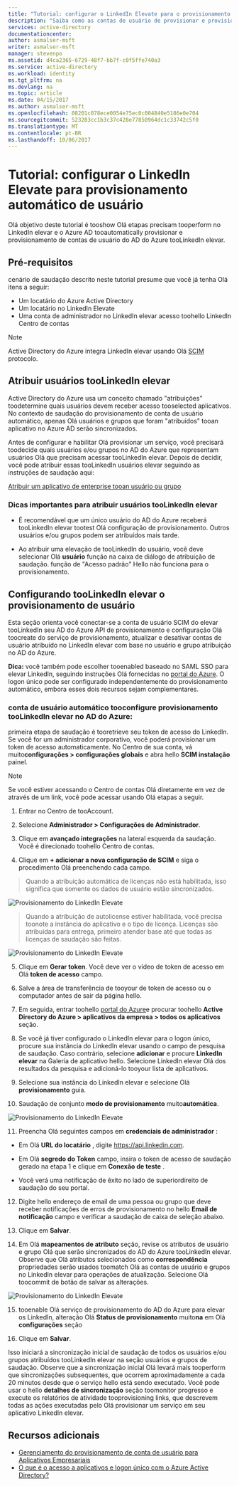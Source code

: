 ```yaml
---
title: "Tutorial: configurar o LinkedIn Elevate para o provisionamento automático de usuário com o Azure Active Directory | Microsoft Docs"
description: "Saiba como as contas de usuário de provisionar e provisionar eliminação de tooautomatically de Active Directory do Azure do tooconfigure tooLinkedIn elevar."
services: active-directory
documentationcenter: 
author: asmalser-msft
writer: asmalser-msft
manager: stevenpo
ms.assetid: d4ca2365-6729-48f7-bb7f-c0f5ffe740a3
ms.service: active-directory
ms.workload: identity
ms.tgt_pltfrm: na
ms.devlang: na
ms.topic: article
ms.date: 04/15/2017
ms.author: asmalser-msft
ms.openlocfilehash: 08201c078ece0054e75ec0c004840e5186e0e704
ms.sourcegitcommit: 523283cc1b3c37c428e77850964dc1c33742c5f0
ms.translationtype: MT
ms.contentlocale: pt-BR
ms.lasthandoff: 10/06/2017
---
```

# <a name="tutorial-configuring-linkedin-elevate-for-automatic-user-provisioning"></a>Tutorial: configurar o LinkedIn Elevate para provisionamento automático de usuário


Olá objetivo deste tutorial é tooshow Olá etapas precisam tooperform no LinkedIn elevar e o Azure AD tooautomatically provisionar e provisionamento de contas de usuário do AD do Azure tooLinkedIn elevar. 

## <a name="prerequisites"></a>Pré-requisitos

cenário de saudação descrito neste tutorial presume que você já tenha Olá itens a seguir:

*   Um locatário do Azure Active Directory
*   Um locatário no LinkedIn Elevate 
*   Uma conta de administrador no LinkedIn elevar acesso toohello LinkedIn Centro de contas

> [!NOTE]
> Active Directory do Azure integra LinkedIn elevar usando Olá [SCIM](http://www.simplecloud.info/) protocolo.

## <a name="assigning-users-toolinkedin-elevate"></a>Atribuir usuários tooLinkedIn elevar

Active Directory do Azure usa um conceito chamado "atribuições" toodetermine quais usuários devem receber acesso tooselected aplicativos. No contexto de saudação do provisionamento de conta de usuário automático, apenas Olá usuários e grupos que foram "atribuídos" tooan aplicativo no Azure AD serão sincronizados. 

Antes de configurar e habilitar Olá provisionar um serviço, você precisará toodecide quais usuários e/ou grupos no AD do Azure que representam usuários Olá que precisam acessar tooLinkedIn elevar. Depois de decidir, você pode atribuir essas tooLinkedIn usuários elevar seguindo as instruções de saudação aqui:

[Atribuir um aplicativo de enterprise tooan usuário ou grupo](active-directory-coreapps-assign-user-azure-portal.md)

### <a name="important-tips-for-assigning-users-toolinkedin-elevate"></a>Dicas importantes para atribuir usuários tooLinkedIn elevar

*   É recomendável que um único usuário do AD do Azure receberá tooLinkedIn elevar tootest Olá configuração de provisionamento. Outros usuários e/ou grupos podem ser atribuídos mais tarde.

*   Ao atribuir uma elevação de tooLinkedIn do usuário, você deve selecionar Olá **usuário** função na caixa de diálogo de atribuição de saudação. função de "Acesso padrão" Hello não funciona para o provisionamento.


## <a name="configuring-user-provisioning-toolinkedin-elevate"></a>Configurando tooLinkedIn elevar o provisionamento de usuário

Esta seção orienta você conectar-se a conta de usuário SCIM do elevar tooLinkedIn seu AD do Azure API de provisionamento e configuração Olá toocreate do serviço de provisionamento, atualizar e desativar contas de usuário atribuído no LinkedIn elevar com base no usuário e grupo atribuição no AD do Azure.

**Dica:** você também pode escolher tooenabled baseado no SAML SSO para elevar LinkedIn, seguindo instruções Olá fornecidas no [portal do Azure](https://portal.azure.com). O logon único pode ser configurado independentemente do provisionamento automático, embora esses dois recursos sejam complementares.


### <a name="tooconfigure-automatic-user-account-provisioning-toolinkedin-elevate-in-azure-ad"></a>conta de usuário automático tooconfigure provisionamento tooLinkedIn elevar no AD do Azure:


primeira etapa de saudação é tooretrieve seu token de acesso do LinkedIn. Se você for um administrador corporativo, você poderá provisionar um token de acesso automaticamente. No Centro de sua conta, vá muito**configurações &gt; configurações globais** e abra hello **SCIM instalação** painel.

> [!NOTE]
> Se você estiver acessando o Centro de contas Olá diretamente em vez de através de um link, você pode acessar usando Olá etapas a seguir.

1)  Entrar no Centro de tooAccount.

2)  Selecione **Administrador &gt; Configurações de Administrador**.

3)  Clique em **avançado integrações** na lateral esquerda da saudação. Você é direcionado toohello Centro de contas.

4)  Clique em **+ adicionar a nova configuração de SCIM** e siga o procedimento Olá preenchendo cada campo.

> Quando a atribuição automática de licenças não está habilitada, isso significa que somente os dados de usuário estão sincronizados.

![Provisionamento do LinkedIn Elevate](./media/active-directory-saas-linkedin-elevate-provisioning-tutorial/linkedin_elevate1.PNG)

> Quando a atribuição de autolicense estiver habilitada, você precisa toonote a instância do aplicativo e o tipo de licença. Licenças são atribuídas para entrega, primeiro atender base até que todas as licenças de saudação são feitas.

![Provisionamento do LinkedIn Elevate](./media/active-directory-saas-linkedin-elevate-provisioning-tutorial/linkedin_elevate2.PNG)

5)  Clique em **Gerar token**. Você deve ver o vídeo de token de acesso em Olá **token de acesso** campo.

6)  Salve a área de transferência de tooyour de token de acesso ou o computador antes de sair da página hello.

7) Em seguida, entrar toohello [portal do Azure](https://portal.azure.com)e procurar toohello **Active Directory do Azure > aplicativos da empresa > todos os aplicativos** seção.

8) Se você já tiver configurado o LinkedIn elevar para o logon único, procure sua instância do LinkedIn elevar usando o campo de pesquisa de saudação. Caso contrário, selecione **adicionar** e procure **LinkedIn elevar** na Galeria de aplicativo hello. Selecione LinkedIn elevar Olá dos resultados da pesquisa e adicioná-lo tooyour lista de aplicativos.

9)  Selecione sua instância do LinkedIn elevar e selecione Olá **provisionamento** guia.

10) Saudação de conjunto **modo de provisionamento** muito**automática**.

![Provisionamento do LinkedIn Elevate](./media/active-directory-saas-linkedin-elevate-provisioning-tutorial/linkedin_elevate3.PNG)

11)  Preencha Olá seguintes campos em **credenciais de administrador** :

* Em Olá **URL do locatário** , digite https://api.linkedin.com.

* Em Olá **segredo do Token** campo, insira o token de acesso de saudação gerado na etapa 1 e clique em **Conexão de teste** .

* Você verá uma notificação de êxito no lado de superiordireito de saudação do seu portal.

12) Digite hello endereço de email de uma pessoa ou grupo que deve receber notificações de erros de provisionamento no hello **Email de notificação** campo e verificar a saudação de caixa de seleção abaixo.

13) Clique em **Salvar**. 

14) Em Olá **mapeamentos de atributo** seção, revise os atributos de usuário e grupo Olá que serão sincronizados do AD do Azure tooLinkedIn elevar. Observe que Olá atributos selecionados como **correspondência** propriedades serão usados toomatch Olá as contas de usuário e grupos no LinkedIn elevar para operações de atualização. Selecione Olá toocommit de botão de salvar as alterações.

![Provisionamento do LinkedIn Elevate](./media/active-directory-saas-linkedin-elevate-provisioning-tutorial/linkedin_elevate4.PNG)

15) tooenable Olá serviço de provisionamento do AD do Azure para elevar os LinkedIn, alteração Olá **Status de provisionamento** muito**na** em Olá **configurações** seção

16) Clique em **Salvar**. 

Isso iniciará a sincronização inicial de saudação de todos os usuários e/ou grupos atribuídos tooLinkedIn elevar na seção usuários e grupos de saudação. Observe que a sincronização inicial Olá levará mais tooperform que sincronizações subsequentes, que ocorrem aproximadamente a cada 20 minutos desde que o serviço hello está sendo executado. Você pode usar o hello **detalhes de sincronização** seção toomonitor progresso e execute os relatórios de atividade tooprovisioning links, que descrevem todas as ações executadas pelo Olá provisionar um serviço em seu aplicativo LinkedIn elevar.


## <a name="additional-resources"></a>Recursos adicionais

* [Gerenciamento do provisionamento de conta de usuário para Aplicativos Empresariais](active-directory-enterprise-apps-manage-provisioning.md)
* [O que é o acesso a aplicativos e logon único com o Azure Active Directory?](active-directory-appssoaccess-whatis.md)
